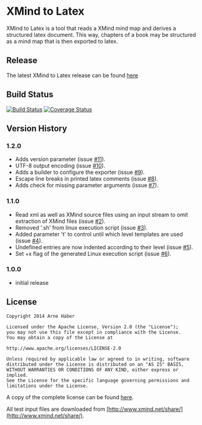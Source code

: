 # XMind to Latex
XMind to Latex is a tool that reads a XMind mind map and derives a structured latex document. 
This way, chapters of a book may be structured as a mind map that is then exported to latex.   

## Release
The latest XMind to Latex release can be found [here](https://github.com/arnehaber/xmind2latex/releases/latest)

## Build Status
[![Build Status](https://travis-ci.org/arnehaber/xmind2latex.svg?branch=master)](https://travis-ci.org/arnehaber/xmind2latex)
[![Coverage Status](https://coveralls.io/repos/arnehaber/xmind2latex/badge.png?branch=master)](https://coveralls.io/r/arnehaber/xmind2latex?branch=master)

## Version History
### 1.2.0
* Adds version parameter (issue [#11](https://github.com/arnehaber/xmind2latex/issues/11)).
* UTF-8 output encoding (issue [#10](https://github.com/arnehaber/xmind2latex/issues/10)).
* Adds a builder to configure the exporter (issue [#9](https://github.com/arnehaber/xmind2latex/issues/9)).
* Escape line breaks in printed latex comments (issue [#8](https://github.com/arnehaber/xmind2latex/issues/8)).
* Adds check for missing parameter arguments (issue [#7](https://github.com/arnehaber/xmind2latex/issues/7)).

### 1.1.0
* Read xml as well as XMind source files using an input stream to omit extraction of XMind files (issue [#2](https://github.com/arnehaber/xmind2latex/issues/2)). 
* Removed '.sh' from linux execution script (issue [#3](https://github.com/arnehaber/xmind2latex/issues/3)).
* Added parameter 't' to control until which level templates are used (issue [#4](https://github.com/arnehaber/xmind2latex/issues/4)).
* Undefined entries are now indented according to their level (issue [#5](https://github.com/arnehaber/xmind2latex/issues/5)).
* Set +x flag of the generated Linux execution script (issue [#6](https://github.com/arnehaber/xmind2latex/issues/6)).

### 1.0.0 
* initial release

## License

    Copyright 2014 Arne Haber
    
    Licensed under the Apache License, Version 2.0 (the "License");
    you may not use this file except in compliance with the License.
    You may obtain a copy of the License at
    
    http://www.apache.org/licenses/LICENSE-2.0
    
    Unless required by applicable law or agreed to in writing, software
    distributed under the License is distributed on an "AS IS" BASIS,
    WITHOUT WARRANTIES OR CONDITIONS OF ANY KIND, either express or implied.
    See the License for the specific language governing permissions and
    limitations under the License.

A copy of the complete license can be found [here](http://www.apache.org/licenses/LICENSE-2.0 "License").

All test input files are downloaded from [http://www.xmind.net/share/](http://www.xmind.net/share/).
